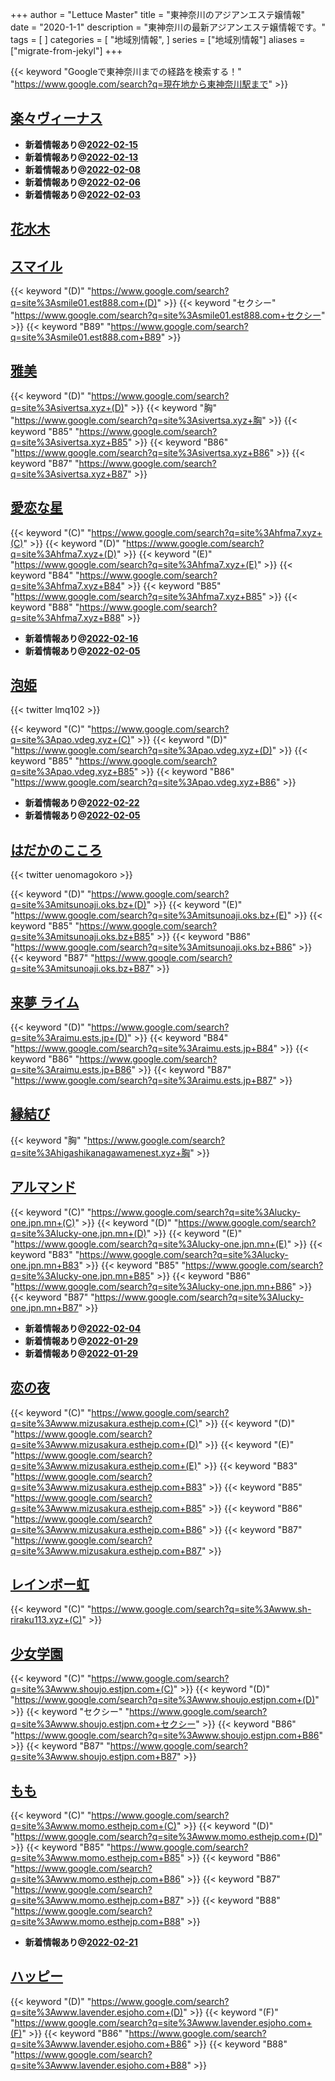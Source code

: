+++
author = "Lettuce Master"
title = "東神奈川のアジアンエステ嬢情報"
date = "2020-1-1"
description = "東神奈川の最新アジアンエステ嬢情報です。"
tags = [
]
categories = [
    "地域別情報",
]
series = ["地域別情報"]
aliases = ["migrate-from-jekyl"]
+++

{{< keyword "Googleで東神奈川までの経路を検索する！" "https://www.google.com/search?q=現在地から東神奈川駅まで" >}}

## [楽々ヴィーナス](http://www.rakuraku-venus.xyz/)


- **新着情報あり@[2022-02-15](/post/2022-02-15)**
- **新着情報あり@[2022-02-13](/post/2022-02-13)**
- **新着情報あり@[2022-02-08](/post/2022-02-08)**
- **新着情報あり@[2022-02-06](/post/2022-02-06)**
- **新着情報あり@[2022-02-03](/post/2022-02-03)**
## [花水木](http://est-hanamizuki.com/)


## [スマイル](http://smile01.est888.com/)
{{< keyword "(D)" "https://www.google.com/search?q=site%3Asmile01.est888.com+(D)" >}} {{< keyword "セクシー" "https://www.google.com/search?q=site%3Asmile01.est888.com+セクシー" >}} {{< keyword "B89" "https://www.google.com/search?q=site%3Asmile01.est888.com+B89" >}} 

## [雅美](http://sivertsa.xyz/)
{{< keyword "(D)" "https://www.google.com/search?q=site%3Asivertsa.xyz+(D)" >}} {{< keyword "胸" "https://www.google.com/search?q=site%3Asivertsa.xyz+胸" >}} {{< keyword "B85" "https://www.google.com/search?q=site%3Asivertsa.xyz+B85" >}} {{< keyword "B86" "https://www.google.com/search?q=site%3Asivertsa.xyz+B86" >}} {{< keyword "B87" "https://www.google.com/search?q=site%3Asivertsa.xyz+B87" >}} 

## [愛恋な星](http://hfma7.xyz/)
{{< keyword "(C)" "https://www.google.com/search?q=site%3Ahfma7.xyz+(C)" >}} {{< keyword "(D)" "https://www.google.com/search?q=site%3Ahfma7.xyz+(D)" >}} {{< keyword "(E)" "https://www.google.com/search?q=site%3Ahfma7.xyz+(E)" >}} {{< keyword "B84" "https://www.google.com/search?q=site%3Ahfma7.xyz+B84" >}} {{< keyword "B85" "https://www.google.com/search?q=site%3Ahfma7.xyz+B85" >}} {{< keyword "B88" "https://www.google.com/search?q=site%3Ahfma7.xyz+B88" >}} 

- **新着情報あり@[2022-02-16](/post/2022-02-16)**
- **新着情報あり@[2022-02-05](/post/2022-02-05)**
## [泡姫](http://pao.vdeg.xyz/)


{{< twitter lmq102 >}}

{{< keyword "(C)" "https://www.google.com/search?q=site%3Apao.vdeg.xyz+(C)" >}} {{< keyword "(D)" "https://www.google.com/search?q=site%3Apao.vdeg.xyz+(D)" >}} {{< keyword "B85" "https://www.google.com/search?q=site%3Apao.vdeg.xyz+B85" >}} {{< keyword "B86" "https://www.google.com/search?q=site%3Apao.vdeg.xyz+B86" >}} 

- **新着情報あり@[2022-02-22](/post/2022-02-22)**
- **新着情報あり@[2022-02-05](/post/2022-02-05)**
## [はだかのこころ](https://mitsunoaji.oks.bz/)


{{< twitter uenomagokoro >}}

{{< keyword "(D)" "https://www.google.com/search?q=site%3Amitsunoaji.oks.bz+(D)" >}} {{< keyword "(E)" "https://www.google.com/search?q=site%3Amitsunoaji.oks.bz+(E)" >}} {{< keyword "B85" "https://www.google.com/search?q=site%3Amitsunoaji.oks.bz+B85" >}} {{< keyword "B86" "https://www.google.com/search?q=site%3Amitsunoaji.oks.bz+B86" >}} {{< keyword "B87" "https://www.google.com/search?q=site%3Amitsunoaji.oks.bz+B87" >}} 

## [来夢 ライム](http://raimu.ests.jp/)
{{< keyword "(D)" "https://www.google.com/search?q=site%3Araimu.ests.jp+(D)" >}} {{< keyword "B84" "https://www.google.com/search?q=site%3Araimu.ests.jp+B84" >}} {{< keyword "B86" "https://www.google.com/search?q=site%3Araimu.ests.jp+B86" >}} {{< keyword "B87" "https://www.google.com/search?q=site%3Araimu.ests.jp+B87" >}} 

## [縁結び](http://higashikanagawamenest.xyz/)
{{< keyword "胸" "https://www.google.com/search?q=site%3Ahigashikanagawamenest.xyz+胸" >}} 

## [アルマンド](http://lucky-one.jpn.mn/)
{{< keyword "(C)" "https://www.google.com/search?q=site%3Alucky-one.jpn.mn+(C)" >}} {{< keyword "(D)" "https://www.google.com/search?q=site%3Alucky-one.jpn.mn+(D)" >}} {{< keyword "(E)" "https://www.google.com/search?q=site%3Alucky-one.jpn.mn+(E)" >}} {{< keyword "B83" "https://www.google.com/search?q=site%3Alucky-one.jpn.mn+B83" >}} {{< keyword "B85" "https://www.google.com/search?q=site%3Alucky-one.jpn.mn+B85" >}} {{< keyword "B86" "https://www.google.com/search?q=site%3Alucky-one.jpn.mn+B86" >}} {{< keyword "B87" "https://www.google.com/search?q=site%3Alucky-one.jpn.mn+B87" >}} 

- **新着情報あり@[2022-02-04](/post/2022-02-04)**
- **新着情報あり@[2022-01-29](/post/2022-01-29)**
- **新着情報あり@[2022-01-29](/post/2022-01-29)**
## [恋の夜](http://www.mizusakura.esthejp.com/)
{{< keyword "(C)" "https://www.google.com/search?q=site%3Awww.mizusakura.esthejp.com+(C)" >}} {{< keyword "(D)" "https://www.google.com/search?q=site%3Awww.mizusakura.esthejp.com+(D)" >}} {{< keyword "(E)" "https://www.google.com/search?q=site%3Awww.mizusakura.esthejp.com+(E)" >}} {{< keyword "B83" "https://www.google.com/search?q=site%3Awww.mizusakura.esthejp.com+B83" >}} {{< keyword "B85" "https://www.google.com/search?q=site%3Awww.mizusakura.esthejp.com+B85" >}} {{< keyword "B86" "https://www.google.com/search?q=site%3Awww.mizusakura.esthejp.com+B86" >}} {{< keyword "B87" "https://www.google.com/search?q=site%3Awww.mizusakura.esthejp.com+B87" >}} 

## [レインボー虹](http://www.sh-riraku113.xyz/)
{{< keyword "(C)" "https://www.google.com/search?q=site%3Awww.sh-riraku113.xyz+(C)" >}} 

## [少女学園](http://www.shoujo.estjpn.com/)
{{< keyword "(C)" "https://www.google.com/search?q=site%3Awww.shoujo.estjpn.com+(C)" >}} {{< keyword "(D)" "https://www.google.com/search?q=site%3Awww.shoujo.estjpn.com+(D)" >}} {{< keyword "セクシー" "https://www.google.com/search?q=site%3Awww.shoujo.estjpn.com+セクシー" >}} {{< keyword "B86" "https://www.google.com/search?q=site%3Awww.shoujo.estjpn.com+B86" >}} {{< keyword "B87" "https://www.google.com/search?q=site%3Awww.shoujo.estjpn.com+B87" >}} 

## [もも](http://www.momo.esthejp.com/)
{{< keyword "(C)" "https://www.google.com/search?q=site%3Awww.momo.esthejp.com+(C)" >}} {{< keyword "(D)" "https://www.google.com/search?q=site%3Awww.momo.esthejp.com+(D)" >}} {{< keyword "B85" "https://www.google.com/search?q=site%3Awww.momo.esthejp.com+B85" >}} {{< keyword "B86" "https://www.google.com/search?q=site%3Awww.momo.esthejp.com+B86" >}} {{< keyword "B87" "https://www.google.com/search?q=site%3Awww.momo.esthejp.com+B87" >}} {{< keyword "B88" "https://www.google.com/search?q=site%3Awww.momo.esthejp.com+B88" >}} 

- **新着情報あり@[2022-02-21](/post/2022-02-21)**
## [ハッピー](http://www.lavender.esjoho.com/)
{{< keyword "(D)" "https://www.google.com/search?q=site%3Awww.lavender.esjoho.com+(D)" >}} {{< keyword "(F)" "https://www.google.com/search?q=site%3Awww.lavender.esjoho.com+(F)" >}} {{< keyword "B86" "https://www.google.com/search?q=site%3Awww.lavender.esjoho.com+B86" >}} {{< keyword "B88" "https://www.google.com/search?q=site%3Awww.lavender.esjoho.com+B88" >}} 

